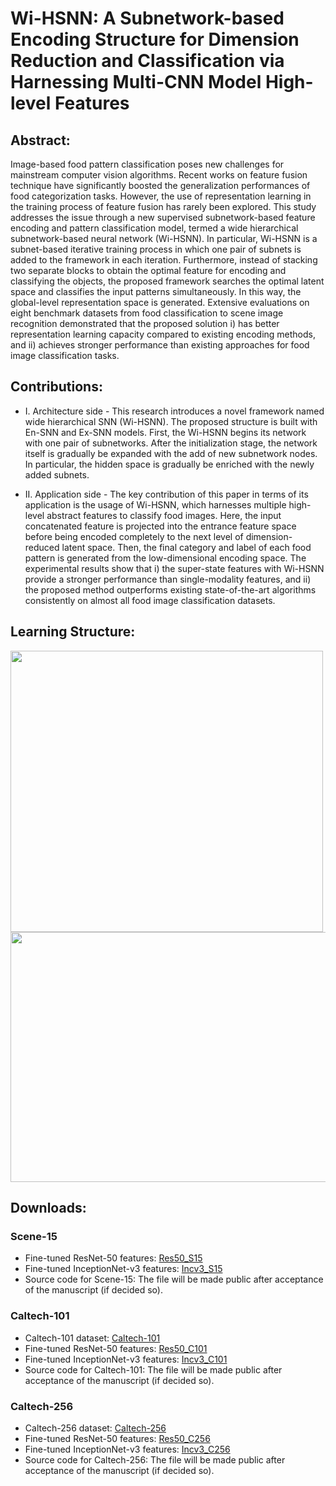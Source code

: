 # Wi-HSNN: A Subnetwork-based Encoding Structure for Dimension Reduction and Classification via Harnessing Multi-CNN Model High-level Features

## Abstract:
Image-based food pattern classification poses new challenges for mainstream computer vision algorithms. Recent works on feature fusion technique have significantly boosted the generalization performances of food categorization tasks. However, the use of representation learning in the training process of feature fusion has rarely been explored. This study addresses the issue through a new supervised subnetwork-based feature encoding and pattern classification model, termed a wide hierarchical subnetwork-based neural network (Wi-HSNN). In particular, Wi-HSNN is a subnet-based iterative training process in which one pair of subnets is added to the framework in each iteration. Furthermore, instead of stacking two separate blocks to obtain the optimal feature for encoding and classifying the objects, the proposed framework searches the optimal latent space and classifies the input patterns simultaneously. In this way, the global-level representation space is generated. Extensive evaluations on eight benchmark datasets from food classification to scene image recognition demonstrated that the proposed solution i) has better representation learning capacity compared to existing encoding methods, and ii) achieves stronger performance than existing approaches for food image classification tasks.

## Contributions:
* I. Architecture side -  This research introduces a novel framework named wide hierarchical SNN (Wi-HSNN). The proposed structure is built with En-SNN and Ex-SNN models. First, the Wi-HSNN begins its network with one pair of subnetworks. After the initialization stage, the network itself is gradually be expanded with the add of new subnetwork nodes. In particular, the hidden space is gradually be enriched with the newly added subnets. 

* II. Application side - The key contribution of this paper in terms of its application is the usage of Wi-HSNN, which harnesses multiple high-level abstract features to classify food images. Here, the input concatenated feature is projected into the entrance feature space before being encoded completely to the next level of dimension-reduced latent space. Then, the final category and label of each food pattern is generated from the low-dimensional encoding space. The experimental results show that i) the super-state features with Wi-HSNN provide a stronger performance than single-modality features, and ii) the proposed method outperforms existing state-of-the-art algorithms consistently on almost all food image classification datasets. 

## Learning Structure:

<img src="https://github.com/wandongzhang/Wi-HSNN/blob/master/2.jpg" width="500" height="450" />

<img src="https://github.com/wandongzhang/Wi-HSNN/blob/master/1.jpg" width="1200" height="400" />

## Downloads:
### Scene-15
* Fine-tuned ResNet-50 features: [Res50_S15](https://drive.google.com/open?id=1Jb_xdmA9StQLUme3LG_e3_EjlNIM3hiH)
* Fine-tuned InceptionNet-v3 features: [Incv3_S15](https://drive.google.com/open?id=1ku7huEzJ8I99qYKT5gtCG803puMz9kxe)
* Source code for Scene-15: The file will be made public after acceptance of the manuscript (if decided so).
### Caltech-101
* Caltech-101 dataset: [Caltech-101](http://www.vision.caltech.edu/Image_Datasets/Caltech101/#Download)
* Fine-tuned ResNet-50 features: [Res50_C101](https://drive.google.com/open?id=1F5BUPCQkzR1OmTlx2aID-E-Is6PrWHRZ)
* Fine-tuned InceptionNet-v3 features: [Incv3_C101](https://drive.google.com/open?id=1pFeL9kC8vs9ljmB4JYOxTznSj0MxM6DF)
* Source code for Caltech-101: The file will be made public after acceptance of the manuscript (if decided so).
### Caltech-256
* Caltech-256 dataset: [Caltech-256](http://www.vision.caltech.edu/Image_Datasets/Caltech256/)
* Fine-tuned ResNet-50 features: [Res50_C256](https://drive.google.com/open?id=104hhcvC20s4sp0J7TYRRM6VK51a6d83v)
* Fine-tuned InceptionNet-v3 features: [Incv3_C256](https://drive.google.com/open?id=1XIHncWSHRH97TDtxCj2-QvR2KjubMXNh)
* Source code for Caltech-256: The file will be made public after acceptance of the manuscript (if decided so).
